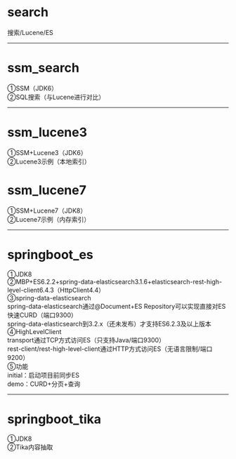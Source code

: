 # search
搜索/Lucene/ES<br>

************************************************************************************************************************

# ssm_search
①SSM（JDK6）<br>
②SQL搜索（与Lucene进行对比）<br>

******************************************************************************************

# ssm_lucene3
①SSM+Lucene3（JDK6）<br>
②Lucene3示例（本地索引）<br>

# ssm_lucene7
①SSM+Lucene7（JDK8）<br>
②Lucene7示例（内存索引）<br>

******************************************************************************************

# springboot_es
①JDK8<br>
②MBP+ES6.2.2+spring-data-elasticsearch3.1.6+elasticsearch-rest-high-level-client6.4.3（HttpClient4.4）<br>
③spring-data-elasticsearch<br>
spring-data-elasticsearch通过@Document+ES Repository可以实现直接对ES快速CURD（端口9300）<br>
spring-data-elasticsearch到3.2.x（还未发布）才支持ES6.2.3及以上版本<br>
④HighLevelClient<br>
transport通过TCP方式访问ES（只支持Java/端口9300）<br>
rest-client/rest-high-level-client通过HTTP方式访问ES（无语言限制/端口9200）<br>
⑤功能<br>
initial：启动项目前同步ES<br>
demo：CURD+分页+查询<br>

******************************************************************************************

# springboot_tika
①JDK8<br>
②Tika内容抽取<br>